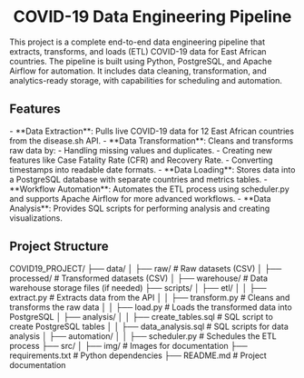 <h1 align="center">COVID-19 Data Engineering Pipeline</h1>

This project is a complete end-to-end data engineering pipeline that extracts, transforms, and loads (ETL) COVID-19 data for East African countries. The pipeline is built using Python, PostgreSQL, and Apache Airflow for automation. It includes data cleaning, transformation, and analytics-ready storage, with capabilities for scheduling and automation.

<h2>Features</h2>
- **Data Extraction**: Pulls live COVID-19 data for 12 East African countries from the disease.sh API.
- **Data Transformation**: Cleans and transforms raw data by:
  - Handling missing values and duplicates.
  - Creating new features like Case Fatality Rate (CFR) and Recovery Rate.
  - Converting timestamps into readable date formats.
- **Data Loading**: Stores data into a PostgreSQL database with separate countries and metrics tables.
- **Workflow Automation**: Automates the ETL process using scheduler.py and supports Apache Airflow for more advanced workflows.
- **Data Analysis**: Provides SQL scripts for performing analysis and creating visualizations.

<h2>Project Structure</h2>
COVID19_PROJECT/
├── data/
│   ├── raw/                     # Raw datasets (CSV)
│   ├── processed/               # Transformed datasets (CSV)
│   ├── warehouse/               # Data warehouse storage files (if needed)
├── scripts/
│   ├── etl/
│   │   ├── extract.py           # Extracts data from the API
│   │   ├── transform.py         # Cleans and transforms the raw data
│   │   ├── load.py              # Loads the transformed data into PostgreSQL
│   ├── analysis/
│   │   ├── create_tables.sql    # SQL script to create PostgreSQL tables
│   │   ├── data_analysis.sql    # SQL scripts for data analysis
│   ├── automation/
│   │   ├── scheduler.py         # Schedules the ETL process
├── src/
│   ├── img/                     # Images for documentation
├── requirements.txt             # Python dependencies
├── README.md                    # Project documentation

